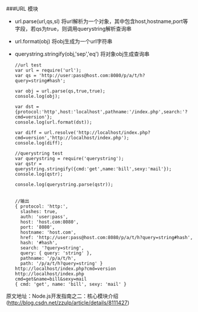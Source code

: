 ###URL 模块
  * url.parse(url,qs,sl) 将url解析为一个对象，其中包含host,hostname,port等字段，若qs为true，则调用querystring解析查询串
  * url.format(obj) 将obj生成为一个url字符串
  * querystring.stringify(obj,'sep','eq') 将对象obj生成查询串


        //url test
        var url = require('url');
        var qs = 'http://user:pass@host.com:8080/p/a/t/h?query=string#hash';
  
        var obj = url.parse(qs,true,true);
        console.log(obj);
  
        var dst = {protocol:'http',host:'localhost',pathname:'/index.php',search:'?cmd=version'};
        console.log(url.format(dst));
  
        var diff = url.resolve('http://localhost/index.php?cmd=version','http://localhost/index.php');
        console.log(diff);
  
        //querystring test
        var querystring = require('querystring');
        var qstr = querystring.stringify({cmd:'get',name:'bill',sexy:'mail'});
        console.log(qstr);
  
        console.log(querystring.parse(qstr));
  
  
        //输出
        { protocol: 'http:',
          slashes: true,
          auth: 'user:pass',
          host: 'host.com:8080',
          port: '8080',
          hostname: 'host.com',
          href: 'http://user:pass@host.com:8080/p/a/t/h?query=string#hash',
          hash: '#hash',
          search: '?query=string',
          query: { query: 'string' },
          pathname: '/p/a/t/h',
          path: '/p/a/t/h?query=string' }
        http://localhost/index.php?cmd=version
        http://localhost/index.php
        cmd=get&name=bill&sexy=mail
        { cmd: 'get', name: 'bill', sexy: 'mail' }



原文地址：Node.js开发指南之二：核心模块介绍(http://blog.csdn.net/zzulp/article/details/8111427)
